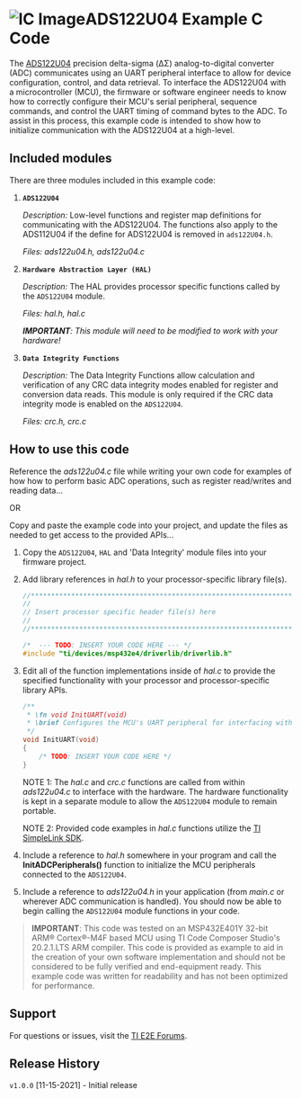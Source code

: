![IC Image](http://www.ti.com/graphics/folders/partimages/ADS122U04.jpg)ADS122U04 Example C Code
=====================

The [ADS122U04](http://www.ti.com/product/ADS122U04) precision delta-sigma (ΔΣ) analog-to-digital converter (ADC) communicates using an UART peripheral interface to allow for device configuration, control, and data retrieval. To interface the ADS122U04 with a microcontroller (MCU), the firmware or software engineer needs to know how to correctly configure their MCU's serial peripheral, sequence commands, and control the UART timing of command bytes to the ADC. To assist in this process, this example code is intended to show how to initialize communication with the ADS122U04 at a high-level.

Included modules
----------------

There are three modules included in this example code:

1.  **`ADS122U04`**

	*Description:* Low-level functions and register map definitions for communicating with the ADS122U04. The functions also apply to the ADS112U04 if the define for ADS122U04 is removed in `ads122U04.h`.
	
	*Files: ads122u04.h, ads122u04.c*

2.  **`Hardware Abstraction Layer (HAL)`**

	*Description:* The HAL provides processor specific functions called by the `ADS122U04` module.
	
	*Files: hal.h, hal.c*
	
	***IMPORTANT**: This module will need to be modified to work with your hardware!*
	
3.  **`Data Integrity Functions`** 

    *Description:* The Data Integrity Functions allow calculation and verification of any CRC data integrity modes enabled for register and conversion data reads. This module is only required if the CRC data integrity mode is enabled on the `ADS122U04`.
    
    *Files: crc.h, crc.c*


How to use this code
--------------------

Reference the *ads122u04.c* file while writing your own code for examples of how how to perform basic ADC operations, such as register read/writes and reading data...

OR 

Copy and paste the example code into your project, and update the files as needed to get access to the provided APIs...

 1. Copy the `ADS122U04`, `HAL` and 'Data Integrity' module files into your firmware project. 

 2. Add library references in *hal.h* to your processor-specific library file(s).
	```c
	//****************************************************************************
	//
	// Insert processor specific header file(s) here
	//
	//****************************************************************************"
	
	/*  --- TODO: INSERT YOUR CODE HERE --- */
	#include "ti/devices/msp432e4/driverlib/driverlib.h"
	
	```

 3. Edit all of the function implementations inside of *hal.c* to provide the specified functionality with your processor and processor-specific library APIs. 
	```c
	/**
	 * \fn void InitUART(void)
	 * \brief Configures the MCU's UART peripheral for interfacing with the ADS122U04
	 */
	void InitUART(void)
	{
	    /* TODO: INSERT YOUR CODE HERE */
	}
	```
	NOTE 1: The *hal.c* and *crc.c* functions are called from within *ads122u04.c* to interface with the hardware. The hardware functionality is kept in a separate module to allow the `ADS122U04` module to remain portable.
	
	NOTE 2: Provided code examples in *hal.c* functions utilize the [TI SimpleLink SDK](http://www.ti.com/wireless-connectivity/simplelink-solutions/overview/software.html).
	
 4. Include a reference to *hal.h* somewhere in your program and call the **InitADCPeripherals()** function to initialize the MCU peripherals connected to the `ADS122U04`.

 5. Include a reference to *ads122u04.h* in your application (from *main.c* or wherever ADC communication is handled). You should now be able to begin calling the `ADS122U04` module functions in your code.

> **IMPORTANT**: This code was tested on an MSP432E401Y 32-bit ARM® Cortex®-M4F based MCU using TI Code Composer Studio's 20.2.1.LTS ARM compiler. This code is provided as example to aid in the creation of your own software implementation and should not be considered to be fully verified and end-equipment ready. This example code was written for readability and has not been optimized for performance.

Support
-------

For questions or issues, visit the [TI E2E Forums](https://e2e.ti.com/).



Release History
---------------
`v1.0.0` [11-15-2021] - Initial release

